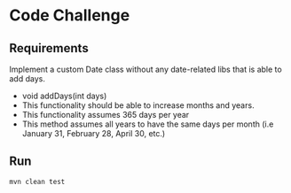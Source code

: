 # Code Challenge

## Requirements

Implement a custom Date class without any date-related libs that is able to add days.
* void addDays(int days)
* This functionality should be able to increase months and years.
* This functionality assumes 365 days per year
* This method assumes all years to have the same days per month (i.e January 31, February 28, April 30, etc.)

## Run
```sh
mvn clean test
```